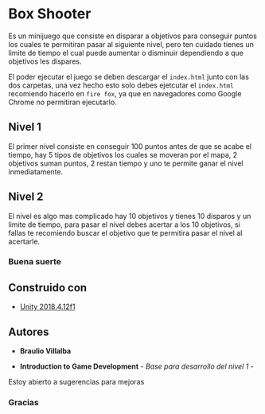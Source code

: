 # Box Shooter 

Es un minijuego que consiste en disparar a objetivos para conseguir puntos los cuales te permitiran pasar al siguiente nivel, pero ten cuidado
tienes un limite de tiempo el cual puede aumentar o disminuir dependiendo a que objetivos les dispares.

El poder ejecutar el juego se deben descargar el `index.html` junto con las dos carpetas, una vez hecho esto solo debes ejetcutar el 
`index.html` recomiendo hacerlo en `fire fox`, ya que en navegadores como Google Chrome no permitiran ejecutarlo.

## Nivel 1

El primer nivel consiste en conseguir 100 puntos antes de que se acabe el tiempo, hay 5 tipos de objetivos los cuales se moveran por el 
mapa, 2 objetivos suman puntos, 2 restan tiempo y uno te permite ganar el nivel inmediatamente. 

## Nivel 2

El nivel es algo mas complicado hay 10 objetivos y tienes 10 disparos y un limite de tiempo, para pasar el nivel debes acertar a los 
10 objetivos, si fallas te recomiendo buscar el objetivo que te permitira pasar el nivel al acertarle. 

### Buena suerte


## Construido con 

* [Unity 2018.4.12f1](https://unity.com/)

## Autores

* **Braulio Villalba** 

* **Introduction to Game Development** - *Base para desarrollo del nivel 1* -


Estoy abierto a sugerencias para mejoras 

### Gracias
